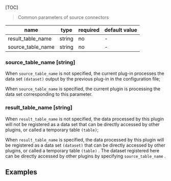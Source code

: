 [TOC]

> Common parameters of source connectors

|       name        |  type  | required | default value |
|-------------------|--------|----------|---------------|
| result_table_name | string | no       | -             |
| source_table_name | string | no       | -             |

### source_table_name [string]

When `source_table_name` is not specified, the current plug-in processes the data set `(dataset)` output by the previous plug-in in the configuration file;

When `source_table_name` is specified, the current plugin is processing the data set corresponding to this parameter.

### result_table_name [string]

When `result_table_name` is not specified, the data processed by this plugin will not be registered as a data set that can be directly accessed by other plugins, or called a temporary table `(table)`;

When `result_table_name` is specified, the data processed by this plugin will be registered as a data set `(dataset)` that can be directly accessed by other plugins, or called a temporary table `(table)` . The dataset registered here can be directly accessed by other plugins by specifying `source_table_name` .

## Examples

